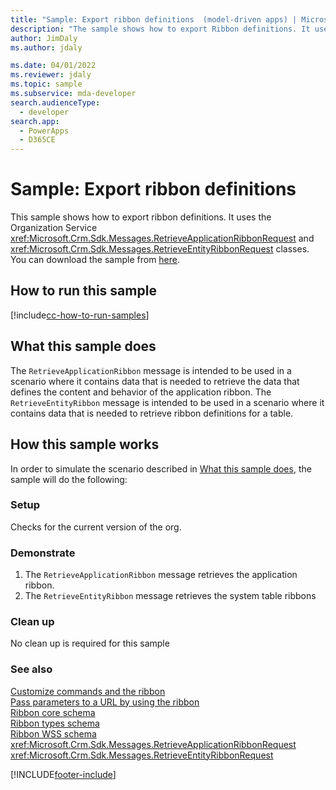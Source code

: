 ```yaml
---
title: "Sample: Export ribbon definitions  (model-driven apps) | Microsoft Docs" # Intent and product brand in a unique string of 43-59 chars including spaces
description: "The sample shows how to export Ribbon definitions. It uses the RetrieveApplicationRibbon and RetrieveEntityRibbon messages." # 115-145 characters including spaces. This abstract displays in the search result.
author: JimDaly
ms.author: jdaly

ms.date: 04/01/2022
ms.reviewer: jdaly
ms.topic: sample
ms.subservice: mda-developer
search.audienceType:
  - developer
search.app:
  - PowerApps
  - D365CE
---
```


# Sample: Export ribbon definitions

This sample shows how to export ribbon definitions. It uses the Organization Service <xref:Microsoft.Crm.Sdk.Messages.RetrieveApplicationRibbonRequest> and <xref:Microsoft.Crm.Sdk.Messages.RetrieveEntityRibbonRequest> classes. You can download the sample from [here](https://github.com/microsoft/PowerApps-Samples/tree/master/dataverse/orgsvc/C%23/ExportRibbonDefinitions).

## How to run this sample

[!include[cc-how-to-run-samples](../data-platform/includes/cc-how-to-run-samples.md)]

## What this sample does

The `RetrieveApplicationRibbon` message is intended to be used in a scenario where it contains data that is needed to retrieve the data that defines the content and behavior of the application ribbon. The `RetrieveEntityRibbon` message is intended to be used in a scenario where it contains data that is needed to retrieve ribbon definitions for a table.

## How this sample works

In order to simulate the scenario described in [What this sample does](#what-this-sample-does), the sample will do the following:

### Setup

Checks for the current version of the org.

### Demonstrate

1. The `RetrieveApplicationRibbon` message retrieves the application ribbon.
2. The `RetrieveEntityRibbon` message retrieves the system table ribbons

### Clean up

No clean up is required for this sample

### See also

[Customize commands and the ribbon](customize-commands-ribbon.md)<br />
[Pass parameters to a URL by using the ribbon](pass-parameters-url-by-using-ribbon.md)<br />
[Ribbon core schema](ribbon-core-schema.md)<br />
[Ribbon types schema](ribbon-types-schema.md)<br />
[Ribbon WSS schema](ribbon-wss-schema.md)<br />
<xref:Microsoft.Crm.Sdk.Messages.RetrieveApplicationRibbonRequest><br />
<xref:Microsoft.Crm.Sdk.Messages.RetrieveEntityRibbonRequest>

[!INCLUDE[footer-include](../../includes/footer-banner.md)]
